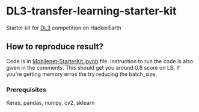 # DL3-transfer-learning-starter-kit
Starter kit for [DL3](https://www.hackerearth.com/challenge/competitive/deep-learning-3/) competition on HackerEarth

## How to reproduce result?
Code is in [Mobilenet-StarterKit.ipynb](https://github.com/dhavalmj007/DL3-transfer-learning-starter-kit/blob/master/Mobilenet-StarterKit.ipynb) file. Instruction to run the code is also given in the comments.
This should get you around 0.8 score on LB. If you're getting memory erros the try reducing the batch_size.

### Prerequisites
Keras, pandas, numpy, cv2, sklearn
